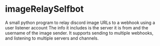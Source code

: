 # imageRelaySelfbot
A small python program to relay discord image URLs to a webhook using a user listener account
The info it includes is the server it is from and the username of the image sender. It supports sending to multiple webhooks, and listening to multiple servers and channels.
